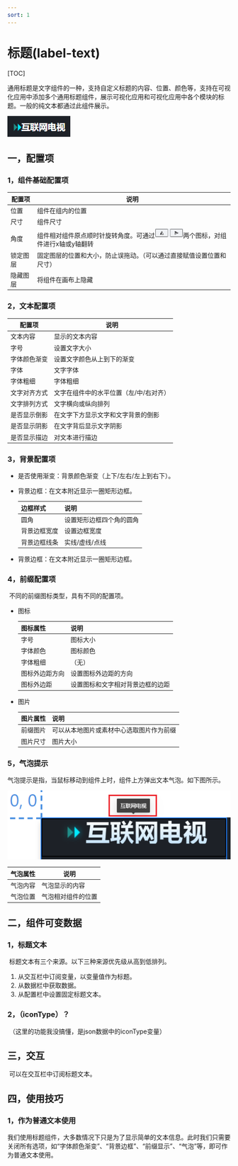 ```yaml
---
sort: 1
---
```


# 标题(label-text)

[TOC]

​		通用标题是文字组件的一种，支持自定义标题的内容、位置、颜色等，支持在可视化应用中添加多个通用标题组件，展示可视化应用和可视化应用中各个模块的标题。一般的纯文本都通过此组件展示。

![03](.\images-label-text\03.png)

## 一，配置项

### 1，组件基础配置项

| 配置项   | 说明                                                         |
| -------- | ------------------------------------------------------------ |
| 位置     | 组件在组内的位置                                             |
| 尺寸     | 组件尺寸                                                     |
| 角度     | 组件相对组件原点顺时针旋转角度。可通过<img src=".\images-label-text\01.png" alt="01" style="zoom:65%;" />两个图标，对组件进行x轴或y轴翻转 |
| 锁定图层 | 固定图层的位置和大小，防止误拖动。（可以通过直接赋值设置位置和尺寸） |
| 隐藏图层 | 将组件在画布上隐藏                                           |

### 2，文本配置项

| 配置项       | 说明                                   |
| ------------ | -------------------------------------- |
| 文本内容     | 显示的文本内容                         |
| 字号         | 设置文字大小                           |
| 字体颜色渐变 | 设置文字颜色从上到下的渐变             |
| 字体         | 文字字体                               |
| 字体粗细     | 字体粗细                               |
| 文字对齐方式 | 文字在组件中的水平位置（左/中/右对齐） |
| 文字排列方式 | 文字横向或纵向排列                     |
| 是否显示倒影 | 在文字下方显示文字和文字背景的倒影     |
| 是否显示阴影 | 在文字背后显示文字阴影                 |
| 是否显示描边 | 对文本进行描边                         |

### 3，背景配置项

- 是否使用渐变：背景颜色渐变（上下/左右/左上到右下）。

- 背景边框：在文本附近显示一圈矩形边框。

  | 边框样式     | 说明                     |
  | ------------ | ------------------------ |
  | 圆角         | 设置矩形边框四个角的圆角 |
  | 背景边框宽度 | 设置边框宽度             |
  | 背景边框线条 | 实线/虚线/点线           |

- 背景边框：在文本附近显示一圈矩形边框。

### 4，前缀配置项

​		不同的前缀图标类型，具有不同的配置项。

- 图标

  | 图标属性       | 说明                             |
  | -------------- | -------------------------------- |
  | 字号           | 图标大小                         |
  | 字体颜色       | 图标颜色                         |
  | 字体粗细       | （无）                           |
  | 图标外边距方向 | 设置图标外边距的方向             |
  | 图标外边距     | 设置图标和文字相对背景边框的边距 |

- 图片

  | 图片属性 | 说明                                     |
  | -------- | ---------------------------------------- |
  | 前缀图片 | 可以从本地图片或素材中心选取图片作为前缀 |
  | 图片尺寸 | 图片大小                                 |

### 5，气泡提示

​		气泡提示是指，当鼠标移动到组件上时，组件上方弹出文本气泡。如下图所示。

![02](./images-label-text/02.png)

| 气泡属性 | 说明               |
| -------- | ------------------ |
| 气泡内容 | 气泡显示的内容     |
| 气泡位置 | 气泡相对组件的位置 |

## 二，组件可变数据

### 1，标题文本

​		标题文本有三个来源。以下三种来源优先级从高到低排列。

1. 从交互栏中订阅变量，以变量值作为标题。
2. 从数据栏中获取数据。
3. 从配置栏中设置固定标题文本。

### 2，（iconType）？

​		（这里的功能我没搞懂，是json数据中的iconType变量）

## 三，交互

​		可以在交互栏中订阅标题文本。

## 四，使用技巧

### 1，作为普通文本使用

​		我们使用标题组件，大多数情况下只是为了显示简单的文本信息。此时我们只需要关闭所有选项，如“字体颜色渐变”、“背景边框”、“前缀显示”、“气泡”等，即可作为普通文本使用。